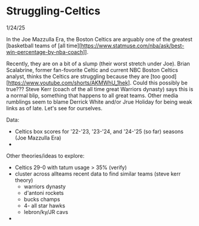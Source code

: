 # Struggling-Celtics

1/24/25

In the Joe Mazzulla Era, the Boston Celtics are arguably one of the greatest [basketball teams of [all time][https://www.statmuse.com/nba/ask/best-win-percentage-by-nba-coach]].

Recently, they are on a bit of a slump (their worst stretch under Joe). Brian Scalabrine, former fan-fovorite Celtic and current NBC Boston Celtics analyst, thinks the Celtics are struggling because they are [too good][https://www.youtube.com/shorts/AKMWhU_1hek]. Could this possibly be true??? Steve Kerr (coach of the all time great Warriors dynasty) says this is a normal blip, something that happens to all great teams. Other media rumblings seem to blame Derrick White and/or Jrue Holiday for being weak links as of late. Let's see for ourselves.

Data:
- Celtics box scores for '22-'23, '23-'24, and '24-'25 (so far) seasons (Joe Mazzulla Era)
- 

Other theories/ideas to explore:
- Celtics 29-0 with tatum usage > 35% (verify)
- cluster across allteams recent data to find similar teams (steve kerr theory)
  - warriors dynasty
  - d'antoni rockets
  - bucks champs
  - 4- all star hawks
  - lebron/ky/JR cavs
- 
